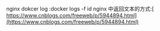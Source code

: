 ﻿

nginx dokcer log :docker logs -f id
nginx 中返回文本的方式:[
https://www.cnblogs.com/freeweb/p/5944894.html](https://www.cnblogs.com/freeweb/p/5944894.html)


